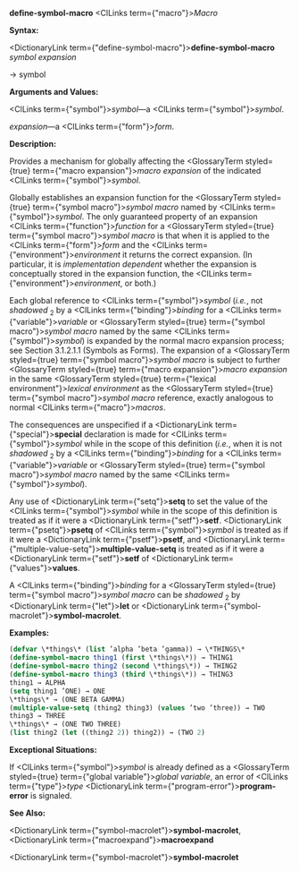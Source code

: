 **define-symbol-macro** <ClLinks  term={"macro"}><i>Macro</i></ClLinks> 



**Syntax:** 



<DictionaryLink  term={"define-symbol-macro"}><b>define-symbol-macro</b></DictionaryLink> *symbol expansion* 



→ symbol 



**Arguments and Values:** 



<ClLinks  term={"symbol"}><i>symbol</i></ClLinks>—a <ClLinks  term={"symbol"}><i>symbol</i></ClLinks>. 



*expansion*—a <ClLinks  term={"form"}><i>form</i></ClLinks>. 



**Description:** 



Provides a mechanism for globally affecting the <GlossaryTerm styled={true} term={"macro expansion"}><i>macro expansion</i></GlossaryTerm> of the indicated <ClLinks  term={"symbol"}><i>symbol</i></ClLinks>. 



Globally establishes an expansion function for the <GlossaryTerm styled={true} term={"symbol macro"}><i>symbol macro</i></GlossaryTerm> named by <ClLinks  term={"symbol"}><i>symbol</i></ClLinks>. The only guaranteed property of an expansion <ClLinks  term={"function"}><i>function</i></ClLinks> for a <GlossaryTerm styled={true} term={"symbol macro"}><i>symbol macro</i></GlossaryTerm> is that when it is applied to the <ClLinks  term={"form"}><i>form</i></ClLinks> and the <ClLinks  term={"environment"}><i>environment</i></ClLinks> it returns the correct expansion. (In particular, it is *implementation dependent* whether the expansion is conceptually stored in the expansion function, the <ClLinks  term={"environment"}><i>environment</i></ClLinks>, or both.)  







Each global reference to <ClLinks  term={"symbol"}><i>symbol</i></ClLinks> (*i.e.*, not *shadowed* <sub>2</sub> by a <ClLinks  term={"binding"}><i>binding</i></ClLinks> for a <ClLinks  term={"variable"}><i>variable</i></ClLinks> or <GlossaryTerm styled={true} term={"symbol macro"}><i>symbol macro</i></GlossaryTerm> named by the same <ClLinks  term={"symbol"}><i>symbol</i></ClLinks>) is expanded by the normal macro expansion process; see Section 3.1.2.1.1 (Symbols as Forms). The expansion of a <GlossaryTerm styled={true} term={"symbol macro"}><i>symbol macro</i></GlossaryTerm> is subject to further <GlossaryTerm styled={true} term={"macro expansion"}><i>macro expansion</i></GlossaryTerm> in the same <GlossaryTerm styled={true} term={"lexical environment"}><i>lexical environment</i></GlossaryTerm> as the <GlossaryTerm styled={true} term={"symbol macro"}><i>symbol macro</i></GlossaryTerm> reference, exactly analogous to normal <ClLinks  term={"macro"}><i>macros</i></ClLinks>. 



The consequences are unspecified if a <DictionaryLink  term={"special"}><b>special</b></DictionaryLink> declaration is made for <ClLinks  term={"symbol"}><i>symbol</i></ClLinks> while in the scope of this definition (*i.e.*, when it is not *shadowed* <sub>2</sub> by a <ClLinks  term={"binding"}><i>binding</i></ClLinks> for a <ClLinks  term={"variable"}><i>variable</i></ClLinks> or <GlossaryTerm styled={true} term={"symbol macro"}><i>symbol macro</i></GlossaryTerm> named by the same <ClLinks  term={"symbol"}><i>symbol</i></ClLinks>). 



Any use of <DictionaryLink  term={"setq"}><b>setq</b></DictionaryLink> to set the value of the <ClLinks  term={"symbol"}><i>symbol</i></ClLinks> while in the scope of this definition is treated as if it were a <DictionaryLink  term={"setf"}><b>setf</b></DictionaryLink>. <DictionaryLink  term={"psetq"}><b>psetq</b></DictionaryLink> of <ClLinks  term={"symbol"}><i>symbol</i></ClLinks> is treated as if it were a <DictionaryLink  term={"psetf"}><b>psetf</b></DictionaryLink>, and <DictionaryLink  term={"multiple-value-setq"}><b>multiple-value-setq</b></DictionaryLink> is treated as if it were a <DictionaryLink  term={"setf"}><b>setf</b></DictionaryLink> of <DictionaryLink  term={"values"}><b>values</b></DictionaryLink>. 



A <ClLinks  term={"binding"}><i>binding</i></ClLinks> for a <GlossaryTerm styled={true} term={"symbol macro"}><i>symbol macro</i></GlossaryTerm> can be *shadowed* <sub>2</sub> by <DictionaryLink  term={"let"}><b>let</b></DictionaryLink> or <DictionaryLink  term={"symbol-macrolet"}><b>symbol-macrolet</b></DictionaryLink>. 



**Examples:**
```lisp
(defvar \*things\* (list ’alpha ’beta ’gamma)) → \*THINGS\* 
(define-symbol-macro thing1 (first \*things\*)) → THING1 
(define-symbol-macro thing2 (second \*things\*)) → THING2 
(define-symbol-macro thing3 (third \*things\*)) → THING3 
thing1 → ALPHA 
(setq thing1 ’ONE) → ONE 
\*things\* → (ONE BETA GAMMA) 
(multiple-value-setq (thing2 thing3) (values ’two ’three)) → TWO 
thing3 → THREE 
\*things\* → (ONE TWO THREE) 
(list thing2 (let ((thing2 2)) thing2)) → (TWO 2) 
```
**Exceptional Situations:** 



If <ClLinks  term={"symbol"}><i>symbol</i></ClLinks> is already defined as a <GlossaryTerm styled={true} term={"global variable"}><i>global variable</i></GlossaryTerm>, an error of <ClLinks  term={"type"}><i>type</i></ClLinks> <DictionaryLink  term={"program-error"}><b>program-error</b></DictionaryLink> is signaled. 



**See Also:** 



<DictionaryLink  term={"symbol-macrolet"}><b>symbol-macrolet</b></DictionaryLink>, <DictionaryLink  term={"macroexpand"}><b>macroexpand</b></DictionaryLink>  







<DictionaryLink  term={"symbol-macrolet"}><b>symbol-macrolet</b></DictionaryLink> 



